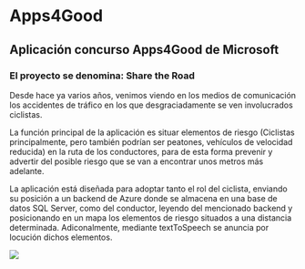 # Apps4Good
## Aplicación concurso Apps4Good de Microsoft

### El proyecto se denomina: Share the Road

Desde hace ya varios años, venimos viendo en los medios de comunicación los accidentes de tráfico en los que desgraciadamente se ven involucrados ciclistas.

La función principal de la aplicación es situar elementos de riesgo (Ciclistas principalmente, pero también podrían ser peatones, vehículos de velocidad reducida) en la ruta de los conductores, para de esta forma prevenir y advertir del posible riesgo que se van a encontrar unos metros más adelante.

La aplicación está diseñada para adoptar tanto el rol del ciclista, enviando su posición a un backend de Azure donde se almacena en una base de datos SQL Server, como del conductor, leyendo del mencionado backend y posicionando en un mapa los elementos de riesgo situados a una distancia determinada. Adiconalmente, mediante textToSpeech se anuncia por locución dichos elementos.






![](https://preview.ibb.co/nK8h2a/Pantalla_Home.png)
